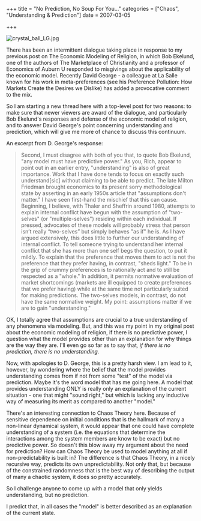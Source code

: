 +++
title = "No Prediction, No Soup For You..."
categories = ["Chaos", "Understanding & Prediction"]
date = 2007-03-05


+++


<img alt="crystal_ball_LG.jpg" src="https://www.fractalog.com/jpg/crystal_ball_LG.jpg" />

There has been an intermittent dialogue taking place in response to my previous post on The Economic Modeling of Religion, in which Bob Ekelund, one of the authors of The Marketplace of Christianity and a professor of Economics of Auburn U responded to misgivings about the applicability of the economic model. Recently David George - a colleague at La Salle known for his work in meta-preferences (see his Preference Pollution: How Markets Create the Desires we Dislike) has added a provocative comment to the mix.
       
 So I am starting a new thread here with a top-level post for two reasons: to make sure that newer viewers are award of the dialogue, and particularly Bob Ekelund's responses and defense of the economic model of religion, and to answer David George's point concerning understanding and prediction, which will give me more of chance to discuss this continuum. 
       
An excerpt from D. George's response:  
       
<blockquote>  Second, I must disagree with both of you that, to quote Bob Ekelund, &quot;any model must have predictive power.&quot; As you, Rich, appear to point out in an earlier entry, &quot;understanding&quot; is also of great importance. Work that I have done tends to focus on exactly such understand[sic] without claiming to be able to predict. The late Milton Friedman brought economics to its present sorry methodological state by asserting in an early 1950s article that &quot;assumptions don't matter.&quot; I have seen first-hand the mischief that this can cause. Beginning, I believe, with Thaler and Sheffrin around 1980, attempts to explain internal conflict have begun with the assumption of &quot;two-selves&quot; (or &quot;multiple-selves&quot;) residing within each individual. If pressed, advocates of these models will probably stress that person isn&rsquo;t really &ldquo;two-selves&rdquo; but simply behaves &quot;as if&quot; he is. As I have argued extensively, this does little to further our understanding of internal conflict. To tell someone trying to understand her internal conflict that she has more than one self begs the question, to put it mildly. To explain that the preference that moves them to act is not the preference that they prefer having, in contrast, &quot;sheds light.&quot; To be in the grip of crummy preferences is to rationally act and to still be respected as a &quot;whole.&quot; In addition, it permits normative evaluation of market shortcomings (markets are ill equipped to create preferences that we prefer having) while at the same time not particularly suited for making predictions. The two-selves models, in contrast, do not have the same normative weight. My point: assumptions matter if we are to gain &quot;understanding.&quot;   </blockquote>
            
OK, I totally agree that assumptions are crucial to a true understanding of any phenomena via modeling. But, and this was my point in my original post about the economic modeling of religion, if there is no predictive power, I question what the model provides other than an explanation for why things are the way they are. I'll even go so far as to say that<em>, if there is no prediction, there is no understanding.</em>
       
Now, with apologies to D. George, this is a pretty harsh view. I am lead to it, however, by wondering where the belief that the model provides understanding comes from if not from some &quot;test&quot; of the model via prediction. Maybe it's the word model that has me going here. A model that provides understanding ONLY is really only an explanation of the current situation - one that might &quot;sound right,&quot; but which is lacking any inductive way of measuring its merit as compared to another &quot;model.&quot;
       
There's an interesting connection to Chaos Theory here. Because of sensitive dependence on initial conditions that is the hallmark of many a non-linear dynamical system, it would appear that one could have complete understanding of a system (i.e. the equations that determine the interactions among the system members are know to be exact) but no predictive power. So doesn't this blow away my argument about the need for prediction? How can Chaos Theory be used to model anything at all if non-predictability is built in? The difference is that Chaos Theory, in a nicely recursive way, predicts its own unpredictability. Not only that, but because of the constrained randomness that is the best way of describing the output of many a chaotic system, it does so pretty accurately.
       
So I challenge anyone to come up with a model that only yields understanding, but no prediction.
       
I predict that, in all cases the &quot;model&quot; is better described as an explanation of the current state.
